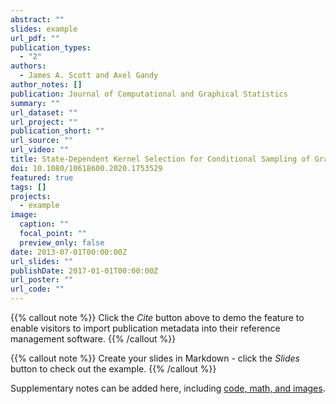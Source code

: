 ```yaml
---
abstract: ""
slides: example
url_pdf: ""
publication_types:
  - "2"
authors:
  - James A. Scott and Axel Gandy
author_notes: []
publication: Journal of Computational and Graphical Statistics
summary: ""
url_dataset: ""
url_project: ""
publication_short: ""
url_source: ""
url_video: ""
title: State-Dependent Kernel Selection for Conditional Sampling of Graphs
doi: 10.1080/10618600.2020.1753529
featured: true
tags: []
projects:
  - example
image:
  caption: ""
  focal_point: ""
  preview_only: false
date: 2013-07-01T00:00:00Z
url_slides: ""
publishDate: 2017-01-01T00:00:00Z
url_poster: ""
url_code: ""
---
```


{{% callout note %}}
Click the *Cite* button above to demo the feature to enable visitors to import publication metadata into their reference management software.
{{% /callout %}}

{{% callout note %}}
Create your slides in Markdown - click the *Slides* button to check out the example.
{{% /callout %}}

Supplementary notes can be added here, including [code, math, and images](https://wowchemy.com/docs/writing-markdown-latex/).
